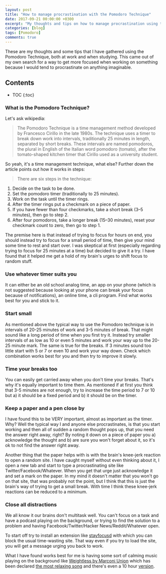 ```yaml
---
layout: post
title: "How to manage procrastination with the Pomodoro Technique"
date: 2017-09-21 00:00:00 +0300
excerpt: "My thoughts and tips on how to manage procrastination using the Pomodoro Technique."
categories: [blog]
tags: [Pomodoro]
comments: true
---
```


<!--excerpt-->

These are my thoughts and some tips that I have gathered using the Pomodoro Technique, both at work and when studying. This came out of my own search for a way to get more focused when working on something because I would tend to procrastinate on anything imaginable.

<h2><strong>Contents</strong></h2>

* TOC
{:toc}

### What is the Pomodoro Technique?

Let's ask wikipedia:
> The Pomodoro Technique is a time management method developed by Francesco Cirillo in the late 1980s. The technique uses a timer to break down work into intervals, traditionally 25 minutes in length, separated by short breaks. These intervals are named pomodoros, the plural in English of the Italian word pomodoro (tomato), after the tomato-shaped kitchen timer that Cirillo used as a university student.

So yeah, it's a time management technique, what else? Further down the article points out how it works in steps:
> There are six steps in the technique:
1. Decide on the task to be done.
2. Set the pomodoro timer (traditionally to 25 minutes).
3. Work on the task until the timer rings.
4. After the timer rings put a checkmark on a piece of paper.
5. If you have fewer than four checkmarks, take a short break (3–5 minutes), then go to step 2.
6. After four pomodoros, take a longer break (15–30 minutes), reset your checkmark count to zero, then go to step 1.

The premise here is that instead of trying to focus for hours on end, you should instead try to focus for a small period of time, then give your mind some time to rest and start over. I was skeptical at first (especially regarding trying to focus for 25 minutes at a time) but decided to give it a try. I have found that it helped me get a hold of my brain's urges to shift focus to random stuff.

### Use whatever timer suits you

It can either be an old school analog time, an app on your phone (which is not suggested because looking at your phone can break your focus because of notifications), an online time, a cli program. Find what works best for you and stick to it.

### Start small

As mentioned above the typical way to use the Pomodoro technique is in intervals of 20-25 minutes of work and 3-5 minutes of break. That might sound like a long period of time when you first try it. Instead try smaller intervals of as low as 10 or even 5 minutes and work your way up to the 20-25 minute mark. The same is true for the breaks. If 3 minutes sound too little start with 5 or 7 or even 10 and work your way down. Check which combination works best for you and then try to improve it slowly.

### Time your breaks too

You can easily get carried away when you don't time your breaks. That's why it's equally important to time them. As mentioned if at first you think that 3-5 minutes are not enough, try to increase the time period to 7 or 10 but a) it should be a fixed period and b) it should be on the timer.

### Keep a paper and a pen close by

I have found this to be VERY important, almost as important as the timer. Why? Well the typical way I and anyone else procrastinates, is that you start working and then all of sudden a random thought pops up, that you need the answer right away, right? By noting it down on a piece of paper you a) acknowledge the thought and b) are sure you won't forget about it, so it's ok to not find the answer right away.

Another thing that the paper helps with is with the brain's knee-jerk reaction to open a random site. I have caught myself without even thinking about it, I open a new tab and start to type a procrastinating site like Twitter/Facebook/Whatever. When you get that urge just acknowledge it and set a mark on the paper. In my mind it doesn't matter that you won't go on that site, that was probably not the point, but I think that this is just the brain's way of trying to get a small break. With time I think these knee-jerk reactions can be reduced to a minimum.

### Close all distractions

We all know it our brains don't multitask well. You can't focus on a task and have a podcast playing on the background, or trying to find the solution to a problem and having Facebook/Twitter/Hacker News/Reddit/Whatever open.

To start off try to install an extension like [stayfocusd](https://chrome.google.com/webstore/detail/stayfocusd/laankejkbhbdhmipfmgcngdelahlfoji?hl=en) with which you can block the usual time-wasting site. That way even if you try to load the site, you will get a message urging you back to work.

What I have found works best for me is having some sort of calming music playing on the background like [Weightless by Marconi Union](https://www.youtube.com/watch?v=sYoqCJNPxv4) which has been declared [the most relaxing song](https://curiosity.com/topics/neuroscientists-found-the-most-relaxing-song-curiosity/) and there's even a 10 hour [version](https://www.youtube.com/watch?v=qYnA9wWFHLI).

